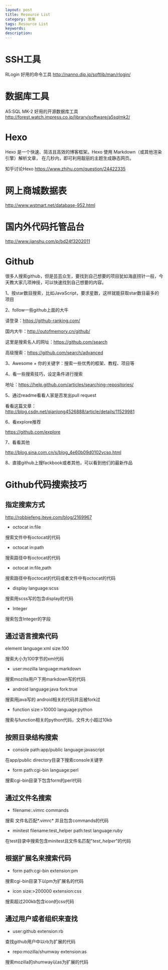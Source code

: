 ```yaml
---
layout: post
title: Resource List
category: 常用
tags: Resource List
keywords: 
description: 
---
```


# SSH工具
RLogin 好用的命令工具
http://nanno.dip.jp/softlib/man/rlogin/

# 数据库工具
A5:SQL MK-2 好用的开源数据库工具
http://forest.watch.impress.co.jp/library/software/a5sqlmk2/


# Hexo
Hexo 是一个快速、简洁且高效的博客框架。Hexo 使用 Markdown（或其他渲染引擎）解析文章，
在几秒内，即可利用靓丽的主题生成静态网页。

知乎讨论Hexo
https://www.zhihu.com/question/24422335

# 网上商城数据表
http://www.wstmart.net/database-952.html

# 国内外代码托管品台

http://www.jianshu.com/p/bd24f3202011
# Github
很多人搜索github，但是芸芸众生，要找到自己想要的项目犹如海底捞针一般，今天教大家几项神技，可以快速找到自己想要的内容。

1、按star数目搜索，比如JavaScript，要求星数，这样就能获取star数目最多的项目

2、follow一些github上面的大牛

请登录：https://github-ranking.com/

国内大牛：http://outofmemory.cn/github/

这里是搜索名人的网址：https://github.com/search

高级搜索：https://github.com/search/advanced

3、Awesome + 你的关键字：搜索一些优秀的框架、教程、项目等

4、看一些搜索技巧，设定条件进行搜索

地址：https://help.github.com/articles/searching-repositories/


5、通过readme看看人家是否发出pull request

看看这篇文章：http://blog.csdn.net/qianlong4526888/article/details/11529981


6、看explore推荐

https://github.com/explore


7、看看其他

http://blog.sina.com.cn/s/blog_4e60b09d0102vcso.html


8、直接github上搜fackbook或者其他，可以看到他们的最新作品


# Github代码搜索技巧

## 指定搜索方式

http://robbiefeng.iteye.com/blog/2169967
 
- octocat in:file
   
搜索文件中有octocat的代码
    
- octocat in:path
    
搜索路径中有octocat的代码
    
- octocat in:file,path
    
搜索路径中有octocat的代码或者文件中有octocat的代码
    
- display language:scss
    
搜索用scss写的包含display的代码
    
- Integer
    
搜索包含Integer的字段
    

## 通过语言搜索代码

element language:xml size:100

搜索大小为100字节的xml代码
    
- user:mozilla language:markdown

搜索mozilla用户下用markdown写的代码


- android language:java fork:true

搜索用java写的 android相关的代码并且被fork过


- function size:>10000 language:python

搜索与function相关的python代码，文件大小超过10kb


## 按照目录结构搜索

- console path:app/public language:javascript

在app/public directory目录下搜索console关键字

- form path:cgi-bin language:perl

搜索cgi-bin目录下包含form的perl代码


## 通过文件名搜索

- filename:.vimrc commands

搜索 文件名匹配*.vimrc* 并且包含commands的代码

- minitest filename:test_helper path:test language:ruby

在test目录中搜索包含minitest且文件名匹配"*test_helper*"的代码


## 根据扩展名来搜索代码

- form path:cgi-bin extension:pm

搜索cgi-bin目录下以pm为扩展名的代码
    
- icon size:>200000 extension:css

搜索超过200kb包含icon的css代码


## 通过用户或者组织来查找

- user:github extension:rb

查找github用户中以rb为扩展的代码
    
- repo:mozilla/shumway extension:as

搜索mozilla的shumway以as为扩展的代码
